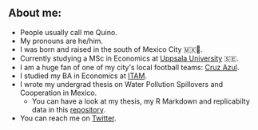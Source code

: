 ## About me:

- People usually call me Quino.
- My pronouns are he/him.
- I was born and raised in the south of Mexico City 🇲🇽🌮.
- Currently studying a MSc in Economics at [Uppsala University](https://www.nek.uu.se/?languageId=1) 🇸🇪.
- I am a huge fan of one of my city's local football teams: [Cruz Azul](https://www.cruzazulfc.com.mx/).
- I studied my BA in Economics at [ITAM](https://www.itam.mx/). 
- I wrote my undergrad thesis on Water Pollution Spillovers and Cooperation in Mexico.
  - You can have a look at my thesis, my R Markdown and replicabilty data in this [repository](https://github.com/quinoba/Spillovers_Cooperation).
- You can reach me on [Twitter](https://twitter.com/j_barrutia).
 


